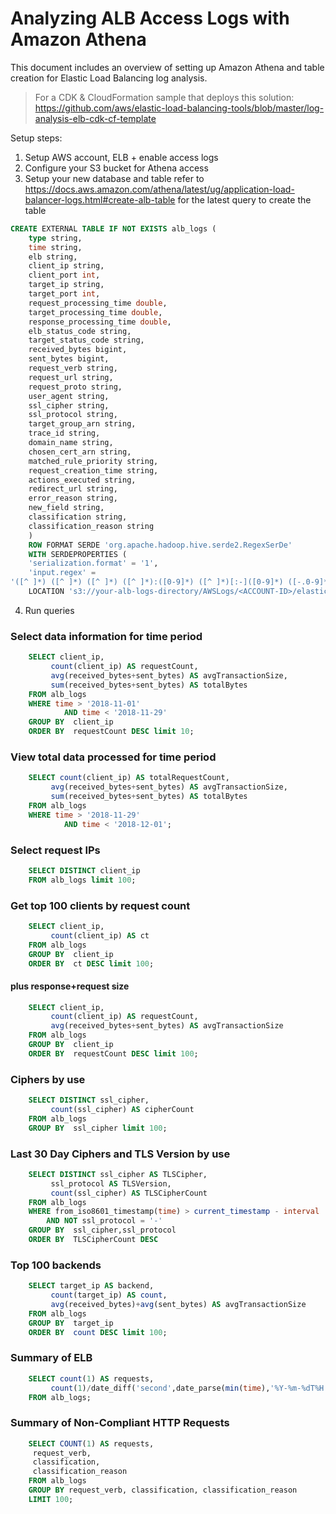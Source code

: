  # Analyzing ALB Access Logs with Amazon Athena
This document includes an overview of setting up Amazon Athena and table creation for Elastic Load Balancing log analysis.

> For a CDK & CloudFormation sample that deploys this solution: https://github.com/aws/elastic-load-balancing-tools/blob/master/log-analysis-elb-cdk-cf-template

Setup steps:
1. Setup AWS account, ELB + enable access logs
2. Configure your S3 bucket for Athena access
3. Setup your new database and table refer to https://docs.aws.amazon.com/athena/latest/ug/application-load-balancer-logs.html#create-alb-table for the latest query to create the table
```sql
CREATE EXTERNAL TABLE IF NOT EXISTS alb_logs (
    type string,
    time string,
    elb string,
    client_ip string,
    client_port int,
    target_ip string,
    target_port int,
    request_processing_time double,
    target_processing_time double,
    response_processing_time double,
    elb_status_code string,
    target_status_code string,
    received_bytes bigint,
    sent_bytes bigint,
    request_verb string,
    request_url string,
    request_proto string,
    user_agent string,
    ssl_cipher string,
    ssl_protocol string,
    target_group_arn string,
    trace_id string,
    domain_name string,
    chosen_cert_arn string,
    matched_rule_priority string,
    request_creation_time string,
    actions_executed string,
    redirect_url string,
    error_reason string,
    new_field string,
    classification string,
    classification_reason string
    )
    ROW FORMAT SERDE 'org.apache.hadoop.hive.serde2.RegexSerDe'
    WITH SERDEPROPERTIES (
    'serialization.format' = '1',
    'input.regex' = 
'([^ ]*) ([^ ]*) ([^ ]*) ([^ ]*):([0-9]*) ([^ ]*)[:-]([0-9]*) ([-.0-9]*) ([-.0-9]*) ([-.0-9]*) (|[-0-9]*) (-|[-0-9]*) ([-0-9]*) ([-0-9]*) \"([^ ]*) ([^ ]*) (- |[^ ]*)\" \"([^\"]*)\" ([A-Z0-9-]+) ([A-Za-z0-9.-]*) ([^ ]*) \"([^\"]*)\" \"([^\"]*)\" \"([^\"]*)\" ([-.0-9]*) ([^ ]*) \"([^\"]*)\" \"([^\"]*)\"($| \"[^ ]*\")(.*)')
    LOCATION 's3://your-alb-logs-directory/AWSLogs/<ACCOUNT-ID>/elasticloadbalancing/region';
```
4. Run queries
### Select data information for time period
```sql
    SELECT client_ip,
         count(client_ip) AS requestCount,
         avg(received_bytes+sent_bytes) AS avgTransactionSize,
         sum(received_bytes+sent_bytes) AS totalBytes
    FROM alb_logs
    WHERE time > '2018-11-01'
            AND time < '2018-11-29'
    GROUP BY  client_ip
    ORDER BY  requestCount DESC limit 10;
```
### View total data processed for time period
```sql
    SELECT count(client_ip) AS totalRequestCount,
         avg(received_bytes+sent_bytes) AS avgTransactionSize,
         sum(received_bytes+sent_bytes) AS totalBytes
    FROM alb_logs
    WHERE time > '2018-11-29'
            AND time < '2018-12-01';
```
### Select request IPs
```sql
    SELECT DISTINCT client_ip
    FROM alb_logs limit 100;
```
### Get top 100 clients by request count
```sql
    SELECT client_ip,
         count(client_ip) AS ct
    FROM alb_logs
    GROUP BY  client_ip
    ORDER BY  ct DESC limit 100;
```
#### plus response+request size
```sql
    SELECT client_ip,
         count(client_ip) AS requestCount,
         avg(received_bytes+sent_bytes) AS avgTransactionSize
    FROM alb_logs
    GROUP BY  client_ip
    ORDER BY  requestCount DESC limit 100;
```
### Ciphers by use
```sql
    SELECT DISTINCT ssl_cipher,
         count(ssl_cipher) AS cipherCount
    FROM alb_logs
    GROUP BY  ssl_cipher limit 100;
```
### Last 30 Day Ciphers and TLS Version by use
```sql
    SELECT DISTINCT ssl_cipher AS TLSCipher,
         ssl_protocol AS TLSVersion,
         count(ssl_cipher) AS TLSCipherCount
    FROM alb_logs
    WHERE from_iso8601_timestamp(time) > current_timestamp - interval '30' day
        AND NOT ssl_protocol = '-'
    GROUP BY  ssl_cipher,ssl_protocol
    ORDER BY  TLSCipherCount DESC
```
### Top 100 backends
```sql
    SELECT target_ip AS backend,
         count(target_ip) AS count,
         avg(received_bytes)+avg(sent_bytes) AS avgTransactionSize
    FROM alb_logs
    GROUP BY  target_ip
    ORDER BY  count DESC limit 100;
```
### Summary of ELB
```sql
    SELECT count(1) AS requests,
         count(1)/date_diff('second',date_parse(min(time),'%Y-%m-%dT%H:%i:%s.%fZ'),date_parse(max(time),'%Y-%m-%dT%H:%i:%s.%fZ')) AS requestPerSecond,avg(received_bytes + sent_bytes) AS avg_requestSize_bytes, min(time) AS startTime, max(time) AS endTime
    FROM alb_logs;
```
### Summary of Non-Compliant HTTP Requests
```sql
    SELECT COUNT(1) AS requests,
     request_verb,
     classification,
     classification_reason
    FROM alb_logs
    GROUP BY request_verb, classification, classification_reason
    LIMIT 100;
```
